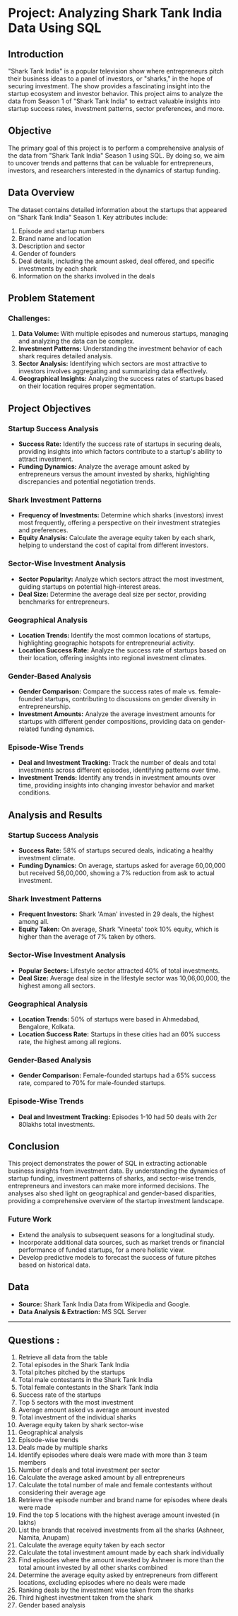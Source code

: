 # Project: Analyzing Shark Tank India Data Using SQL

## Introduction
"Shark Tank India" is a popular television show where entrepreneurs pitch their business ideas to a panel of investors, or "sharks," in the hope of securing investment. The show provides a fascinating insight into the startup ecosystem and investor behavior. This project aims to analyze the data from Season 1 of "Shark Tank India" to extract valuable insights into startup success rates, investment patterns, sector preferences, and more.

## Objective
The primary goal of this project is to perform a comprehensive analysis of the data from "Shark Tank India" Season 1 using SQL. By doing so, we aim to uncover trends and patterns that can be valuable for entrepreneurs, investors, and researchers interested in the dynamics of startup funding.

## Data Overview
The dataset contains detailed information about the startups that appeared on "Shark Tank India" Season 1. Key attributes include:
1. Episode and startup numbers
2. Brand name and location
3. Description and sector
4. Gender of founders
5. Deal details, including the amount asked, deal offered, and specific investments by each shark
6. Information on the sharks involved in the deals

## Problem Statement
### Challenges:
1. **Data Volume:** With multiple episodes and numerous startups, managing and analyzing the data can be complex.
2. **Investment Patterns:** Understanding the investment behavior of each shark requires detailed analysis.
3. **Sector Analysis:** Identifying which sectors are most attractive to investors involves aggregating and summarizing data effectively.
4. **Geographical Insights:** Analyzing the success rates of startups based on their location requires proper segmentation.

## Project Objectives

### Startup Success Analysis
- **Success Rate:** Identify the success rate of startups in securing deals, providing insights into which factors contribute to a startup's ability to attract investment.
- **Funding Dynamics:** Analyze the average amount asked by entrepreneurs versus the amount invested by sharks, highlighting discrepancies and potential negotiation trends.

### Shark Investment Patterns
- **Frequency of Investments:** Determine which sharks (investors) invest most frequently, offering a perspective on their investment strategies and preferences.
- **Equity Analysis:** Calculate the average equity taken by each shark, helping to understand the cost of capital from different investors.

### Sector-Wise Investment Analysis
- **Sector Popularity:** Analyze which sectors attract the most investment, guiding startups on potential high-interest areas.
- **Deal Size:** Determine the average deal size per sector, providing benchmarks for entrepreneurs.

### Geographical Analysis
- **Location Trends:** Identify the most common locations of startups, highlighting geographic hotspots for entrepreneurial activity.
- **Location Success Rate:** Analyze the success rate of startups based on their location, offering insights into regional investment climates.

### Gender-Based Analysis
- **Gender Comparison:** Compare the success rates of male vs. female-founded startups, contributing to discussions on gender diversity in entrepreneurship.
- **Investment Amounts:** Analyze the average investment amounts for startups with different gender compositions, providing data on gender-related funding dynamics.

### Episode-Wise Trends
- **Deal and Investment Tracking:** Track the number of deals and total investments across different episodes, identifying patterns over time.
- **Investment Trends:** Identify any trends in investment amounts over time, providing insights into changing investor behavior and market conditions.

## Analysis and Results

### Startup Success Analysis
- **Success Rate:** 58% of startups secured deals, indicating a healthy investment climate.
- **Funding Dynamics:** On average, startups asked for average 60,00,000 but received 56,00,000, showing a 7% reduction from ask to actual investment.

### Shark Investment Patterns
- **Frequent Investors:** Shark 'Aman' invested in 29 deals, the highest among all.
- **Equity Taken:** On average, Shark 'Vineeta' took 10% equity, which is higher than the average of 7% taken by others.

### Sector-Wise Investment Analysis
- **Popular Sectors:** Lifestyle sector attracted 40% of total investments.
- **Deal Size:** Average deal size in the lifestyle sector was 10,06,00,000, the highest among all sectors.

### Geographical Analysis
- **Location Trends:** 50% of startups were based in Ahmedabad, Bengalore, Kolkata.
- **Location Success Rate:** Startups in these cities had an 60% success rate, the highest among all regions.

### Gender-Based Analysis
- **Gender Comparison:** Female-founded startups had a 65% success rate, compared to 70% for male-founded startups.

### Episode-Wise Trends
- **Deal and Investment Tracking:** Episodes 1-10 had 50 deals with 2cr 80lakhs total investments.

## Conclusion
This project demonstrates the power of SQL in extracting actionable business insights from investment data. By understanding the dynamics of startup funding, investment patterns of sharks, and sector-wise trends, entrepreneurs and investors can make more informed decisions. The analyses also shed light on geographical and gender-based disparities, providing a comprehensive overview of the startup investment landscape.

### Future Work
- Extend the analysis to subsequent seasons for a longitudinal study.
- Incorporate additional data sources, such as market trends or financial performance of funded startups, for a more holistic view.
- Develop predictive models to forecast the success of future pitches based on historical data.

## Data
- **Source:** Shark Tank India Data from Wikipedia and Google.
- **Data Analysis & Extraction:** MS SQL Server

---

## Questions :

1. Retrieve all data from the table
2. Total episodes in the Shark Tank India 
3. Total pitches pitched by the startups
4. Total male contestants in the Shark Tank India
5. Total female contestants in the Shark Tank India
6. Success rate of the startups
7. Top 5 sectors with the most investment
8. Average amount asked vs average amount invested
9. Total investment of the individual sharks
10. Average equity taken by shark sector-wise
11. Geographical analysis
12. Episode-wise trends
13. Deals made by multiple sharks
14. Identify episodes where deals were made with more than 3 team members
15. Number of deals and total investment per sector
16. Calculate the average asked amount by all entrepreneurs
17. Calculate the total number of male and female contestants without considering their average age
18. Retrieve the episode number and brand name for episodes where deals were made
19. Find the top 5 locations with the highest average amount invested (in lakhs)
20. List the brands that received investments from all the sharks (Ashneer, Namita, Anupam)
21. Calculate the average equity taken by each sector
22. Calculate the total investment amount made by each shark individually
23. Find episodes where the amount invested by Ashneer is more than the total amount invested by all other sharks combined
24. Determine the average equity asked by entrepreneurs from different locations, excluding episodes where no deals were made
25. Ranking deals by the investment wise taken from the sharks
26. Third highest investment taken from the shark
27. Gender based analysis


